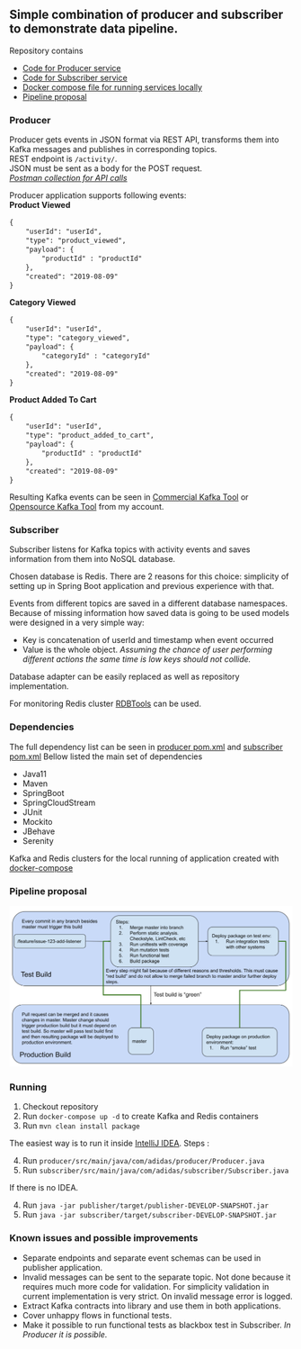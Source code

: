 
## Simple combination of producer and subscriber to demonstrate data pipeline.  

Repository contains
- [Code for Producer service](https://github.com/santik/adidas-producer-consumer#producer)
- [Code for Subscriber service](https://github.com/santik/adidas-producer-consumer#subscriber)
- [Docker compose  file for running services locally](https://github.com/santik/adidas-producer-consumer/blob/master/docker-compose.yml)
- [Pipeline proposal](https://github.com/santik/adidas-producer-consumer#pipeline-proposal)
  
### Producer  
Producer gets events in JSON format via REST API, transforms them into Kafka messages and publishes in corresponding topics.  
REST endpoint is `/activity/`.   
JSON must be sent as a body for the POST request.  
*[Postman collection for API calls](https://github.com/santik/adidas-producer-consumer/blob/master/adidas_activity.postman_collection.json)*
  
Producer application supports following events:  
**Product Viewed**  
```
{
	"userId": "userId",
	"type": "product_viewed",
	"payload": { 
		"productId" : "productId"
	},
	"created": "2019-08-09"
}  
``` 
**Category Viewed**  
```
{
	"userId": "userId",
	"type": "category_viewed",
	"payload": { 
		"categoryId" : "categoryId"
	},
	"created": "2019-08-09"
}  
``` 
**Product Added To Cart**  
```
{
	"userId": "userId",
	"type": "product_added_to_cart",
	"payload": { 
		"productId" : "productId"
	},
	"created": "2019-08-09"
}  
``` 
Resulting Kafka events can be seen in [Commercial Kafka Tool](http://www.kafkatool.com/) or [Opensource Kafka Tool](https://github.com/santik/kafkatool) from my account.

### Subscriber   
Subscriber listens for Kafka topics with activity events and saves information from them into NoSQL database. 

Chosen database is Redis.
There are 2 reasons for this choice: simplicity of setting up in Spring Boot application and previous experience with that.
  
Events from different topics are saved in a different database namespaces.  
Because of missing information how saved data is going to be used models were designed in a very simple way:

 - Key is concatenation of userId and timestamp when event occurred
 - Value is the whole object. 
 *Assuming the chance of user performing different actions the same time is low keys should not collide.*  
 
Database adapter can be easily replaced as well as repository implementation. 

For monitoring Redis cluster [RDBTools](https://rdbtools.com)  can be used. 

### Dependencies
The full dependency list can be seen in [producer pom.xml](https://github.com/santik/adidas-producer-consumer/blob/master/producer/pom.xml)  and [subscriber pom.xml](https://github.com/santik/adidas-producer-consumer/blob/master/subscriber/pom.xml)
Bellow listed the main set of dependencies

 - Java11
 - Maven
 - SpringBoot
 - SpringCloudStream
 - JUnit
 - Mockito
 - JBehave
 - Serenity
 
 Kafka and Redis clusters for the local running of application created with [docker-compose](https://github.com/santik/adidas-producer-consumer/blob/master/docker-compose.yml) 

### Pipeline proposal

![](https://github.com/santik/adidas-producer-consumer/blob/master/pipeline.svg)

### Running

 1. Checkout repository
 2. Run `docker-compose up -d` to create Kafka and Redis containers
 3. Run `mvn clean install package`

The easiest way is to run it inside [IntelliJ IDEA](https://www.jetbrains.com/idea/). 
Steps :

 4. Run `producer/src/main/java/com/adidas/producer/Producer.java`
 5. Run `subscriber/src/main/java/com/adidas/subscriber/Subscriber.java`

If there is no IDEA. 

 4. Run `java -jar publisher/target/publisher-DEVELOP-SNAPSHOT.jar` 
 5. Run `java -jar subscriber/target/subscriber-DEVELOP-SNAPSHOT.jar`
 
 ### Known issues and possible improvements
  - Separate endpoints and separate event schemas can be used in publisher application.
  - Invalid messages can be sent to the separate topic. Not done because it requires much more code for validation. For simplicity validation in current implementation is very strict. On invalid message error is logged.
  - Extract Kafka contracts into library and use them in both applications.
  - Cover unhappy flows in functional tests.
  - Make it possible to run functional tests as blackbox test in Subscriber. *In Producer it is possible.*